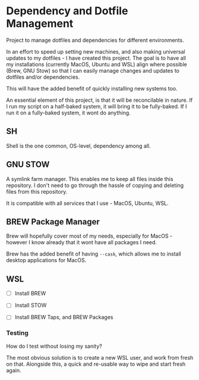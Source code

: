 # Dependency and Dotfile Management
Project to manage dotfiles and dependencies for different environments.

In an effort to speed up setting new machines, and also making universal updates to my dotfiles - I have created this project. The goal is to have all my installations (currently MacOS, Ubuntu and WSL) align where possible (Brew, GNU Stow) so that I can easily manage changes and updates to dotfiles and/or dependencies.

This will have the added benefit of quickly installing new systems too.

An essential element of this project, is that it will be reconcilable in nature. If I run my script on a half-baked system, it will bring it to be fully-baked. If I run it on a fully-baked system, it wont do anything.

## SH
Shell is the one common, OS-level, dependency among all.

## GNU STOW
A symlink farm manager. This enables me to keep all files inside this repository. I don't need to go through the hassle of copying and deleting files from this repository.

It is compatible with all services that I use - MacOS, Ubuntu, WSL.

## BREW Package Manager
Brew will hopefully cover most of my needs, especially for MacOS - however I know already that it wont have all packages I need.

Brew has the added benefit of having `--cask`, which allows me to install desktop applications for MacOS.


## WSL

- [ ] Install BREW
- [ ] Install STOW

- [ ] Install BREW Taps, and BREW Packages

### Testing
How do I test without losing my sanity? 

The most obvious solution is to create a new WSL user, and work from fresh on that. Alongside this, a quick and re-usable way to wipe and start fresh again.